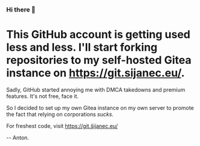 ### Hi there 👋

# This GitHub account is getting used less and less. I'll start forking repositories to my self-hosted Gitea instance on https://git.sijanec.eu/.

Sadly, GitHub started annoying me with DMCA takedowns and premium features. It's not free, face it.

So I decided to set up my own Gitea instance on my own server to promote the fact that relying on corporations *sucks*.

For freshest code, visit https://git.šijanec.eu/

-- Anton.

<!--
**sijanec/sijanec** is a ✨ _special_ ✨ repository because its `README.md` (this file) appears on your GitHub profile.

Here are some ideas to get you started:

- 🔭 I’m currently working on ...
- 🌱 I’m currently learning ...
- 👯 I’m looking to collaborate on ...
- 🤔 I’m looking for help with ...
- 💬 Ask me about ...
- 📫 How to reach me: ...
- 😄 Pronouns: ...
- ⚡ Fun fact: ...
-->
